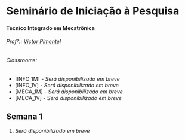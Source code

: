 <!--
<div>
  <img src="images/Horizontal_Cortado_Novo.png">
</div>
-->
# Seminário de Iniciação à Pesquisa
#### Técnico Integrado em Mecatrônica
###### Profº.: [Victor Pimentel](https://github.com/v-cap)
###### Classrooms: 
 - [INFO_1M] - _Será disponibilizado em breve_
 - [INFO_1V] - _Será disponibilizado em breve_
 - [MECA_1M] - _Será disponibilizado em breve_
 - [MECA_1V] - _Será disponibilizado em breve_

## Semana 1
1. _Será disponibilizado em breve_

